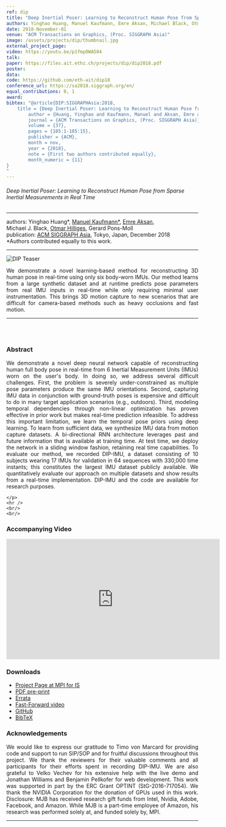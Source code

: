 ```yaml
---
ref: dip
title: "Deep Inertial Poser: Learning to Reconstruct Human Pose from Sparse Inertial Measurements in Real Time"
authors: Yinghao Huang, Manuel Kaufmann, Emre Aksan, Michael Black, Otmar Hilliges, Gerard Pons-Moll
date: 2018-November-01
venue: "ACM Transactions on Graphics, (Proc. SIGGRAPH Asia)"
image: /assets/projects/dip/thumbnail.jpg
external_project_page: 
video: https://youtu.be/p1fmpOWA504
talk: 
paper: https://files.ait.ethz.ch/projects/dip/dip2018.pdf
poster: 
data: 
code: https://github.com/eth-ait/dip18
conference_url: https://sa2018.siggraph.org/en/
equal_contributions: 0, 1
award: 
bibtex: "@article{DIP:SIGGRAPHAsia:2018,
	title = {Deep Inertial Poser: Learning to Reconstruct Human Pose from Sparse Inertial Measurements in Real Time},
    	author = {Huang, Yinghao and Kaufmann, Manuel and Aksan, Emre and Black, Michael J. and Hilliges, Otmar and Pons-Moll, Gerard},
    	journal = {ACM Transactions on Graphics, (Proc. SIGGRAPH Asia)},
    	volume = {37},
    	pages = {185:1-185:15},
    	publisher = {ACM},
    	month = nov,
    	year = {2018},
    	note = {First two authors contributed equally},
    	month_numeric = {11}
}
"
---
```


<h6>Deep Inertial Poser: Learning to Reconstruct Human Pose from Sparse Inertial Measurements in Real Time</h6>
<hr />

<div class="fullcol">
    <div class="teaser-info-projectpage">
            <span class="normalcap">authors:</span>
            <span class="authorcap">
                <nobr>Yinghao Huang*, </nobr>
                <nobr><a href="/people/kamanuel/" title="Manuel Kaufmann">Manuel Kaufmann*</a>, </nobr>
                <nobr><a href="/people/eaksan/" title="Emre Aksan">Emre Aksan</a>, </nobr>
                <nobr>Michael J. Black, </nobr>
                <nobr><a href="/people/hilliges/" title="Otmar Hilliges">Otmar Hilliges</a>, </nobr>
                <nobr>Gerard Pons-Moll</nobr>
            </span>
            <br/>
            <span class="normalcap"><nobr>publication: </nobr></span>
            <span class="authorcap">
                <a class="a-text-ext" href="https://sa2018.siggraph.org/en/" title="ACM SIGGRAPH Asia">ACM SIGGRAPH Asia</a>, Tokyo, Japan, December 2018</a><br/>
                 *Authors contributed equally to this work.
            </span>
        <hr />
    </div>
</div>

<div class="fullcol">
    <img class="fullcol" src="<?php ait_root_dir();?>projects/2018/dip/teaser.png" alt="DIP Teaser" />
    <div class="fullcol">
        <p align="justify">
            <span class="figurecap">
            We demonstrate a novel learning-based method for reconstructing 3D human pose in real-time using only six body-worn IMUs. Our method learns from a large synthetic dataset and at runtime predicts pose parameters from real IMU inputs in real-time while only requiring minimal user instrumentation. This brings 3D motion capture to new scenarios that are difficult for camera-based methods such as heavy occlusions and fast motion.
            </span>
        </p>
        <hr />
        <br/>
        <br/>
    </div>
</div>

<div class="fullcol">
    <h3>Abstract</h3>
    <p align="justify">
We demonstrate a novel deep neural network capable of reconstructing human full body pose in real-time from 6 Inertial Measurement Units (IMUs) worn on the user's body. In doing so, we address several difficult challenges. First, the problem is severely under-constrained as multiple pose parameters produce the same IMU orientations. Second, capturing IMU data in conjunction with ground-truth poses is expensive and difficult to do in many target application scenarios (e.g., outdoors). Third, modeling temporal dependencies through non-linear optimization has proven effective in prior work but makes real-time prediction infeasible. To address this important limitation, we  learn the temporal pose priors using deep learning. To learn from sufficient data, we synthesize IMU data from motion capture datasets. A bi-directional RNN architecture leverages past and future information that is available at training time. At test time, we deploy the network in a sliding window fashion, retaining real time capabilities. To evaluate our method, we recorded DIP-IMU, a dataset consisting of 10 subjects wearing 17 IMUs for validation in 64 sequences with 330,000 time instants; this constitutes the largest IMU dataset publicly available. We quantitatively evaluate our approach on multiple datasets and show results from a real-time implementation. DIP-IMU and the code are available for research purposes. 

    </p>
    <hr />
    <br/>
    <br/>
</div>

<div class="fullcol">
<h3>Accompanying Video</h3>
    <div class="video" align="center">
        <iframe width="560" height="315" src="https://www.youtube.com/embed/p1fmpOWA504" frameborder="0" allow="autoplay; encrypted-media" allowfullscreen></iframe>
    </div>
</div>

<div class="fullcol">
 <h3>Downloads</h3>
    <ul class="linklist">
        <li class="a-cod"> <a class="a-text-ext" href="http://dip.is.tue.mpg.de/" title="Code and Data">Project Page at MPI for IS</a></li>
        <li class="a-pdf"><a target="_blank" title="PDF" href="<?php ait_root_dir();?>projects/2018/dip/downloads/dip2018.pdf">PDF pre-print</a></li>
        <li class="a-pdf"><a target="_blank" title="PDF" href="<?php ait_root_dir();?>projects/2018/dip/downloads/dip18_errata.pdf">Errata</a></li>
        <li class="a-cod"> <a class="a-text-ext" href="https://youtu.be/SoJcZc6AvB4" title="Fast-Forward Video">Fast-Forward video</a></li>
        <li class="a-cod"><a target="_blank" title="BibTex" href="https://github.com/eth-ait/dip18">GitHub</a></li>
        <li class="a-bib"><a title="BibTex" href="<?php ait_root_dir();?>projects/2018/dip/dip2018.bib">BibTeX</a></li>
    </ul>
</div>



<div class="fullcol">
    <h3>Acknowledgements</h3>
    <p align="justify">
We would like to express our gratitude to Timo von Marcard for providing code and support to run SIP/SOP and for fruitful discussions throughout this project. We thank the reviewers for their valuable comments and all participants for their efforts spent in recording DIP-IMU. We are also grateful to Velko Vechev for his extensive help with the live demo and Jonathan Williams and Benjamin Pellkofer for web development. This work was supported in part by the ERC Grant OPTINT (StG-2016-717054). We thank the NVIDIA Corporation for the donation of GPUs used in this work. Disclosure: MJB has received research gift funds from Intel, Nvidia, Adobe, Facebook, and Amazon.  While MJB is a part-time employee of Amazon, his research was performed solely at, and funded solely by, MPI.
    </p>
    <hr />
    <br/>
    <br/>
</div>


